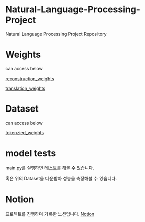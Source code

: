 # Natural-Language-Processing-Project
Natural Language Processing Project Repository

# Weights
can access below

[reconstruction_weights](https://drive.google.com/file/d/1QNyqPWi6JWDHFDfN1_JnICsmvrEbCMTF/view?usp=sharing)

[translation_weights](https://drive.google.com/file/d/1VsmE7eEBk7g95Dzmx8HLAxaYYgfUzYU_/view?usp=sharing)

# Dataset
can access below

[tokenzied_weights](https://drive.google.com/file/d/1kRXOjNt2VPKsQv5fXTNGLR3O25lRa3Pj/view?usp=sharing)

# model tests
main.py를 실행하면 테스트를 해볼 수 있습니다.

혹은 위의 Dataset을 다운받아 성능을 측정해볼 수 있습니다.

# Notion
프로젝트를 진행하며 기록한 노션입니다.
[Notion](https://www.notion.so/Natural-Language-Processing-Project-1bfe3d8afcda80d28ee8e42ab6754944?source=copy_link)
